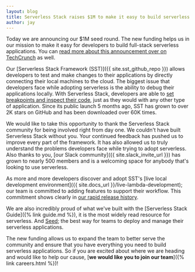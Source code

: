```yaml
---
layout: blog
title: Serverless Stack raises $1M to make it easy to build serverless apps
author: jay
---
```


Today we are announcing our $1M seed round. The new funding helps us in our mission to make it easy for developers to build full-stack serverless applications. You can [read more about this announcement over on TechCrunch](https://techcrunch.com/2021/07/23/serverless-stack-raises-1m-for-open-source-application-framework/) as well.

Our [Serverless Stack Framework (SST)]({{ site.sst_github_repo }}) allows developers to test and make changes to their applications by directly connecting their local machines to the cloud. The biggest issue that developers face while adopting serverless is the ability to debug their applications locally. With Serverless Stack, developers are able to [set breakpoints and inspect their code](https://youtu.be/2w4A06IsBlU), just as they would with any other type of application. Since its public launch 5 months ago, SST has grown to over 2K stars on GitHub and has been downloaded over 60K times.

We would like to take this opportunity to thank the Serverless Stack community for being involved right from day one. We couldn't have built Serverless Stack without you. Your continued feedback has pushed us to improve every part of the framework. It has also allowed us to truly understand the problems developers face while trying to adopt serverless. Also thanks to you, [our Slack community]({{ site.slack_invite_url }}) has grown to nearly 500 members and is a welcoming space for anybody that's looking to use serverless.

As more and more developers discover and adopt SST's [live local development environment]({{ site.docs_url }}/live-lambda-development); our team is committed to adding features to support their workflow. This commitment shows clearly in [our rapid release history](https://github.com/serverless-stack/serverless-stack/releases).

We are also incredibly proud of what we've built with the [Serverless Stack Guide]({% link guide.md %}), it is the most widely read resource for serverless. And [Seed](https://seed.run); the best way for teams to deploy and manage their serverless applications.

The new funding allows us to expand the team to better serve the community and ensure that you have everything you need to build serverless applications. So if you are excited about where we are heading and would like to help our cause, [**we would like you to join our team**]({% link careers.html %})!
